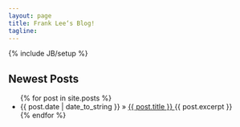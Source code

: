 ```yaml
---
layout: page
title: Frank Lee‘s Blog!
tagline:
---
```

{% include JB/setup %}

## Newest Posts

<ul class="posts">
  {% for post in site.posts %}
    <li>
    <span>{{ post.date | date_to_string }}</span> &raquo;
    <a href="{{ BASE_PATH }}{{ post.url }}">{{ post.title }}
    </a>
    {{ post.excerpt }}
    </li>
  {% endfor %}
</ul>


